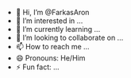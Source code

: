 - 👋 Hi, I’m @FarkasAron
- 👀 I’m interested in ...
- 🌱 I’m currently learning ...
- 💞️ I’m looking to collaborate on ...
- 📫 How to reach me ...
- 😄 Pronouns: He/Him
- ⚡ Fun fact: ...

<!---
FarkasAron/FarkasAron is a ✨ special ✨ repository because its `README.md` (this file) appears on your GitHub profile.
You can click the Preview link to take a look at your changes.
--->

